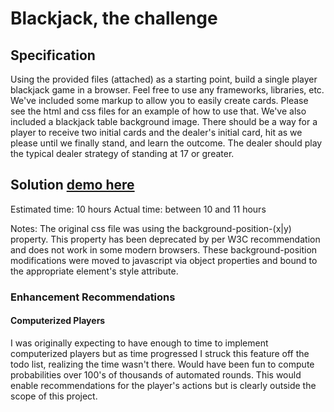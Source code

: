 # Blackjack, the challenge

## Specification

Using the provided files (attached) as a starting point, build a single player blackjack game in a browser. Feel free to use any frameworks, libraries, etc. We've included some markup to allow you to easily create cards. Please see the html and css files for an example of how to use that. We've also included a blackjack table background image. There should be a way for a player to receive two initial cards and the dealer's initial card, hit as we please until we finally stand, and learn the outcome. The dealer should play the typical dealer strategy of standing at 17 or greater.  

## Solution [demo here](http://creativeroots.io/blackjack)

Estimated time: 10 hours
Actual time: between 10 and 11 hours

Notes: The original css file was using the background-position-(x|y) property. This property has been deprecated by per W3C recommendation and does not work in some modern browsers. These background-position modifications were moved to javascript via object properties and bound to the appropriate element's style attribute.

### Enhancement Recommendations

#### Computerized Players

I was originally expecting to have enough to time to implement computerized players but as time progressed I struck this feature off the todo list, realizing the time wasn't there. Would have been fun to compute probabilities over 100's of thousands of automated rounds. This would enable recommendations for the player's actions but is clearly outside the scope of this project.
